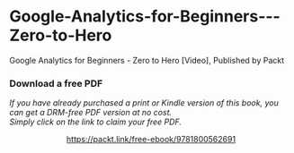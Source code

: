 # Google-Analytics-for-Beginners---Zero-to-Hero
Google Analytics for Beginners - Zero to Hero [Video], Published by Packt
### Download a free PDF

 <i>If you have already purchased a print or Kindle version of this book, you can get a DRM-free PDF version at no cost.<br>Simply click on the link to claim your free PDF.</i>
<p align="center"> <a href="https://packt.link/free-ebook/9781800562691">https://packt.link/free-ebook/9781800562691 </a> </p>